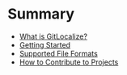 # Summary

* [What is GitLocalize?](about.md)
* [Getting Started](getting_started.md)
* [Supported File Formats](file_formats.md)
* [How to Contribute to Projects](how_to_contribute.md)
